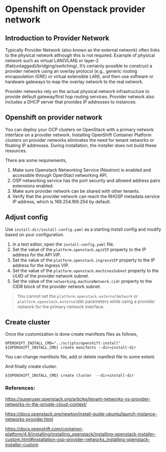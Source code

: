 # Openshift on Openstack provider network

## Introduction to Provider Network
Typically Provider Network (also known as the external network) often links to the physical network although this is not required. Example of physical network such as virtual LAN(VLAN) or layer-2 (flat(untagged)/bridging/switching). It’s certainly possible to construct a provider network using an overlay protocol (e.g., generic routing encapsulation (GRE) or virtual extensible LAN), and then use software or hardware gateways to map the overlay network to the real network.

Provider networks rely on the actual physical network infrastructure to provide default gateway/first hop routing services. Provider network also includes a DHCP server that provides IP addresses to instances.

## Openshift on provider network
You can deploy your OCP clusters on OpenStack with a primary network interface on a provider network. Installing OpenShift Container Platform clusters on provider networks eliminates the need for tenant networks or floating IP addresses. During installation, the installer does not build these resources.

There are some requirements,
1. Make sure Openstack Networking Service (Neutron) is enabled and accessible through OpenStacl networking API.
2. OSP networking service has the port security and allowed address pairs extensions enabled.
3. Make sure provider network can be shared with other tenants.
4. Verify that the provider network can reach the RHOSP metadata service IP address, which is 169.254.169.254 by default.

## Adjust config
Use `install-dir/install-config.yaml` as a starting install config and modify based on your configuration.

1. In a text editor, open the `install-config.yaml` file.
2. Set the value of the `platform.openstack.apiVIP` property to the IP address for the API VIP.
3. Set the value of the `platform.openstack.ingressVIP` property to the IP address for the Ingress VIP.
4. Set the value of the `platform.openstack.machinesSubnet` property to the UUID of the provider network subnet.
5. Set the value of the `networking.machineNetwork.cidr` property to the CIDR block of the provider network subnet.

> You cannot set the `platform.openstack.externalNetwork` or `platform.openstack.externalDNS` parameters while using a provider network for the primary network interface.

## Create cluster
Once the customization is done create manifests files as follows,
```
OPENSHIFT_INSTALL_CMD="../scripts/openshift-install"
${OPENSHIFT_INSTALL_CMD} create manifests --dir=install-dir
```
You can change manifests file, add or delete manifest file to some extent.

And finally create cluster.
```
${OPENSHIFT_INSTALL_CMD} create cluster  --dir=install-dir
```

### References:

https://superuser.openstack.org/articles/tenant-networks-vs-provider-networks-in-the-private-cloud-context/

https://docs.openstack.org/newton/install-guide-ubuntu/launch-instance-networks-provider.html

https://docs.openshift.com/container-platform/4.9/installing/installing_openstack/installing-openstack-installer-custom.html#installation-osp-provider-networks_installing-openstack-installer-custom
